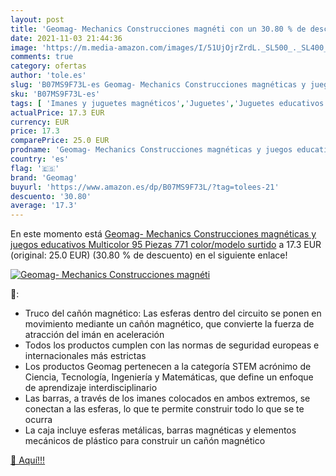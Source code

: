 ```yaml
---
layout: post
title: 'Geomag- Mechanics Construcciones magnéti con un 30.80 % de descuento'
date: 2021-11-03 21:44:36
image: 'https://m.media-amazon.com/images/I/51UjOjrZrdL._SL500_._SL400_.jpg'
comments: true
category: ofertas
author: 'tole.es'
slug: 'B07MS9F73L-es Geomag- Mechanics Construcciones magnéticas y juegos...'
sku: 'B07MS9F73L-es'
tags: [ 'Imanes y juguetes magnéticos','Juguetes','Juguetes educativos','Juguetes magnéticos','Juguetes y juegos','geomag','geomag-', ]
actualPrice: 17.3 EUR
currency: EUR
price: 17.3
comparePrice: 25.0 EUR
prodname: 'Geomag- Mechanics Construcciones magnéticas y juegos educativos  Multicolor  95 Piezas  771    color/modelo surtido'
country: 'es'
flag: '🇪🇸'
brand: 'Geomag'
buyurl: 'https://www.amazon.es/dp/B07MS9F73L/?tag=tolees-21'
descuento: '30.80'
average: '17.3'
---
```


En este momento está [Geomag- Mechanics Construcciones magnéticas y juegos educativos  Multicolor  95 Piezas  771    color/modelo surtido](https://www.amazon.es/dp/B07MS9F73L/?tag=tolees-21) a 17.3 EUR (original: 25.0 EUR) (30.80 %  de descuento) en el siguiente enlace!

[![Geomag- Mechanics Construcciones magnéti](https://m.media-amazon.com/images/I/51UjOjrZrdL._SL500_._SL400_.jpg)](https://www.amazon.es/dp/B07MS9F73L/?tag=tolees-21)

🔎:

- Truco del cañón magnético: Las esferas dentro del circuito se ponen en movimiento mediante un cañón magnético, que convierte la fuerza de atracción del imán en aceleración
- Todos los productos cumplen con las normas de seguridad europeas e internacionales más estrictas
- Los productos Geomag pertenecen a la categoría STEM acrónimo de Ciencia, Tecnología, Ingeniería y Matemáticas, que define un enfoque de aprendizaje interdisciplinario
- Las barras, a través de los imanes colocados en ambos extremos, se conectan a las esferas, lo que te permite construir todo lo que se te ocurra
- La caja incluye esferas metálicas, barras magnéticas y elementos mecánicos de plástico para construir un cañón magnético

[🛒 Aquí!!!](https://www.amazon.es/dp/B07MS9F73L/?tag=tolees-21)
